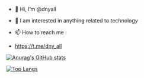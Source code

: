 - 👋 Hi, I’m @dnyall
- 👀 I am interested in anything related to technology

- 📫 How to reach me :
- https://t.me/dny_all


[![Anurag's GitHub stats](https://github-readme-stats.vercel.app/api?username=dnyall&hide=&show_icons=true&theme=shades-of-purple)](https://github.com/anuraghazra/github-readme-stats)

[![Top Langs](https://github-readme-stats.vercel.app/api/top-langs/?username=dnyall)](https://github.com/anuraghazra/github-readme-stats)


<!---
dnyall/dnyall is a ✨ special ✨ repository because its `README.md` (this file) appears on your GitHub profile.
You can click the Preview link to take a look at your changes.
--->
